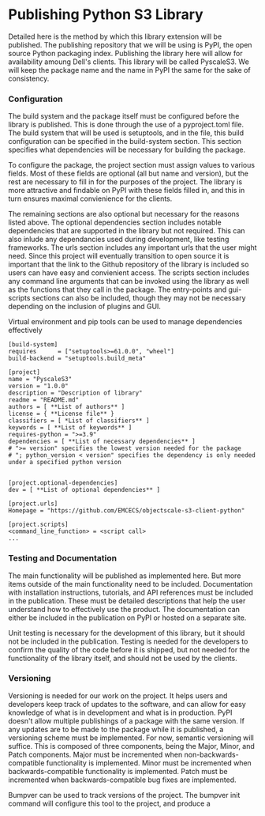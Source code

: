 # Publishing Python S3 Library

Detailed here is the method by which this library extension will be published. The publishing repository that we will be using is PyPI, the open source Python packaging index. Publishing the library here will allow for availability amoung Dell's clients. This library will be called PyscaleS3. We will keep the package name and the name in PyPI the same for the sake of consistency. 

### Configuration

The build system and the package itself must be configured before the library is published. This is done through the use of a pyproject.toml file. The build system that will be used is setuptools, and in the file, this build configuration can be specified in the build-system section. This section specifies what dependencies will be necessary for building the package.

To configure the package, the project section must assign values to various fields. Most of these fields are optional (all but name and version), but the rest are necessary to fill in for the purposes of the project. The library is more attractive and findable on PyPI with these fields filled in, and this in turn ensures maximal convienience for the clients.

The remaining sections are also optional but necessary for the reasons listed above. The optional dependencies section includes notable dependencies that are supported in the library but not required. This can also inlude any dependancies used during development, like testing frameworks. The urls section includes any important urls that the user might need. Since this project will eventually transition to open source it is important that the link to the Github repository of the library is included so users can have easy and convienient access. The scripts section includes any command line arguments that can be invoked using the library as well as the functions that they call in the package. The entry-points and gui-scripts sections can also be included, though they may not be necessary depending on the inclusion of plugins and GUI.

Virtual environment and pip tools can be used to manage dependencies effectively

```
[build-system]
requires      = ["setuptools>=61.0.0", "wheel"]
build-backend = "setuptools.build_meta"

[project]
name = "PyscaleS3"
version = "1.0.0"
description = "Description of library"
readme = "README.md"
authors = [ **List of authors** ]
license = { **License file** }
classifiers = [ *List of classifiers** ]
keywords = [ **List of keywords** ]
requires-python = ">=3.9"
dependencies = [ **List of necessary dependencies** ]
# ">= version" specifies the lowest version needed for the package
# "; python_version < version" specifies the dependency is only needed under a specified python version


[project.optional-dependencies]
dev = [ **List of optional dependencies** ]

[project.urls]
Homepage = "https://github.com/EMCECS/objectscale-s3-client-python"

[project.scripts]
<command_line_function> = <script call>
...
```

### Testing and Documentation

The main functionality will be published as implemented here. But more items outside of the main functionality need to be included. Documentation with installation instructions, tutorials, and API references must be included in the publication. These must be detailed descriptions that help the user understand how to effectively use the product. The documentation can either be included in the publication on PyPI or hosted on a separate site. 

Unit testing is necessary for the development of this library, but it should not be included in the publication. Testing is needed for the developers to confirm the quality of the code before it is shipped, but not needed for the functionality of the library itself, and should not be used by the clients.

### Versioning

Versioning is needed for our work on the project. It helps users and developers keep track of updates to the software, and can allow for easy knowledge of what is in development and what is in production. PyPI doesn't allow multiple publishings of a package with the same version. If any updates are to be made to the package while it is published, a versioning scheme must be implemented. For now, semantic versioning will suffice. This is composed of three components, being the Major, Minor, and Patch components. Major must be incremented when non-backwards-compatible functionality is implemented. Minor must be incremented when backwards-compatible functionality is implemented. Patch must be incremented when backwards-compatible bug fixes are implemented. 

Bumpver can be used to track versions of the project. The bumpver init command will configure this tool to the project, and produce a  